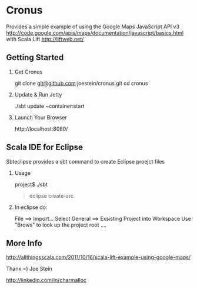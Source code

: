 Cronus
======

Provides a simple example of using the Google Maps JavaScript API v3 http://code.google.com/apis/maps/documentation/javascript/basics.html with Scala Lift http://liftweb.net/

Getting Started
---------------

1) Get Cronus

	git clone git@github.com:joestein/cronus.git
	cd cronus

2) Update & Run Jetty

	./sbt update ~container:start

3) Launch Your Browser
	
	http://localhost:8080/

Scala IDE for Eclipse
---------------------
Sbteclipse provides a sbt command to create Eclipse proejct files

1) Usage

	project$ ./sbt
	> eclipse create-src

2) In eclipse do: 

	File ==> Import...
	Select General ==> Exsisting Project into Workspace 
	Use "Brows" to look up the project root ....

More Info 
---------

http://allthingsscala.com/2011/10/16/scala-lift-example-using-google-maps/

Thanx =) Joe Stein

http://linkedin.com/in/charmalloc
